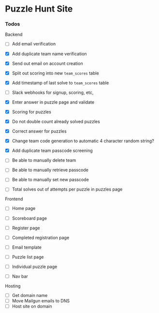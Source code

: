 # Puzzle Hunt Site


### Todos
Backend
- [ ] Add email verification
- [X] Add duplicate team name verification
- [X] Send out email on account creation
- [X] Split out scoring into new `team_scores` table
- [X] Add timestamp of last solve to `team_scores` table
- [ ] Slack webhooks for signup, scoring, etc,
- [X] Enter answer in puzzle page and validate
- [X] Scoring for puzzles
- [X] Do not double count already solved puzzles
- [X] Correct answer for puzzles
- [X] Change team code generation to automatic 4 character random string?
- [X] Add duplicate team passcode screening
- [ ] Be able to manually delete team
- [ ] Be able to manually retrieve passcode
- [ ] Be able to manually set new passcode
- [ ] Total solves out of attempts per puzzle in puzzles page


Frontend
- [ ] Home page
- [ ] Scoreboard page
- [ ] Register page
- [ ] Completed registration page
- [ ] Email template
- [ ] Puzzle list page
- [ ] Individual puzzle page
- [ ] Nav bar



Hosting
- [ ] Get domain name
- [ ] Move Mailgun emails to DNS
- [ ] Host site on domain
